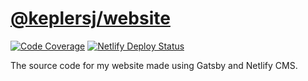 # [@keplersj/website](https://keplersj.com/)

[![Code Coverage](https://codecov.io/gh/keplersj/website/branch/source/graph/badge.svg)](https://codecov.io/gh/keplersj/website)
[![Netlify Deploy Status](https://api.netlify.com/api/v1/badges/85fda470-920b-4e2d-86a2-d9f39f58c04b/deploy-status)](https://app.netlify.com/sites/objective-fermi-569e00/deploys)

The source code for my website made using Gatsby and Netlify CMS.
